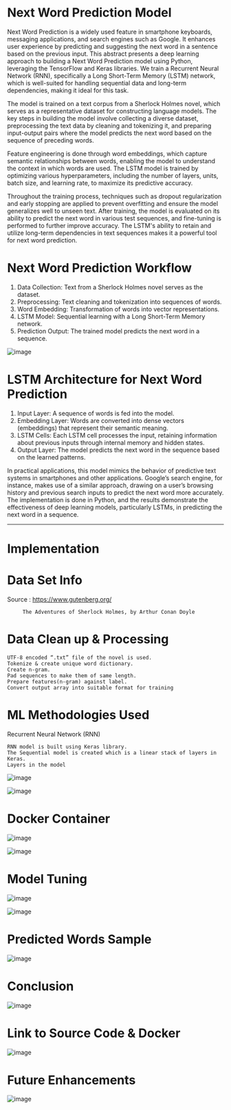 # Next Word Prediction Model


Next Word Prediction is a widely used feature in smartphone keyboards, messaging applications, and search engines such as Google. It enhances user experience by predicting and suggesting the next word in a sentence based on the previous input. This abstract presents a deep learning approach to building a Next Word Prediction model using Python, leveraging the TensorFlow and Keras libraries. We train a Recurrent Neural Network (RNN), specifically a Long Short-Term Memory (LSTM) network, which is well-suited for handling sequential data and long-term dependencies, making it ideal for this task.

The model is trained on a text corpus from a Sherlock Holmes novel, which serves as a representative dataset for constructing language models. The key steps in building the model involve collecting a diverse dataset, preprocessing the text data by cleaning and tokenizing it, and preparing input-output pairs where the model predicts the next word based on the sequence of preceding words.

Feature engineering is done through word embeddings, which capture semantic relationships between words, enabling the model to understand the context in which words are used. The LSTM model is trained by optimizing various hyperparameters, including the number of layers, units, batch size, and learning rate, to maximize its predictive accuracy.

Throughout the training process, techniques such as dropout regularization and early stopping are applied to prevent overfitting and ensure the model generalizes well to unseen text. After training, the model is evaluated on its ability to predict the next word in various test sequences, and fine-tuning is performed to further improve accuracy. The LSTM's ability to retain and utilize long-term dependencies in text sequences makes it a powerful tool for next word prediction.

# Next Word Prediction Workflow
1) Data Collection: Text from a Sherlock Holmes novel serves as the dataset.
2) Preprocessing: Text cleaning and tokenization into sequences of words.
3) Word Embedding: Transformation of words into vector representations.
4) LSTM Model: Sequential learning with a Long Short-Term Memory network.
5) Prediction Output: The trained model predicts the next word in a sequence.

![image](https://github.com/user-attachments/assets/0a3a57b3-7c1a-4ec9-a9f5-76cb010f7dec)

# LSTM Architecture for Next Word Prediction
1) Input Layer: A sequence of words is fed into the model.
2) Embedding Layer: Words are converted into dense vectors (embeddings) that represent their semantic meaning.
3) LSTM Cells: Each LSTM cell processes the input, retaining information about previous inputs through internal memory and hidden states.
4) Output Layer: The model predicts the next word in the sequence based on the learned patterns.

In practical applications, this model mimics the behavior of predictive text systems in smartphones and other applications. Google’s search engine, for instance, makes use of a similar approach, drawing on a user’s browsing history and previous search inputs to predict the next word more accurately. The implementation is done in Python, and the results demonstrate the effectiveness of deep learning models, particularly LSTMs, in predicting the next word in a sequence.

--------------------------------------------------------------------------------------------------------------------------------------------------------
# Implementation 

# Data Set Info
Source : https://www.gutenberg.org/
         
         The Adventures of Sherlock Holmes, by Arthur Conan Doyle 

# Data Clean up & Processing
    UTF-8 encoded “.txt” file of the novel is used.
    Tokenize & create unique word dictionary.
    Create n-gram.
    Pad sequences to make them of same length.
    Prepare features(n-gram) against label.
    Convert output array into suitable format for training
    
# ML Methodologies Used
Recurrent Neural Network (RNN)

    RNN model is built using Keras library.
    The Sequential model is created which is a linear stack of layers in Keras.
    Layers in the model
   ![image](https://github.com/user-attachments/assets/e8a48fbf-d132-4aaa-a0de-68fd31b50785)

  ![image](https://github.com/user-attachments/assets/933f3091-b0e3-47a2-9501-2f16542427ac)


# Docker Container
  ![image](https://github.com/user-attachments/assets/70399a95-cfa6-40e5-84ae-cc982284ee41)

  ![image](https://github.com/user-attachments/assets/2e7b346e-65ac-4bc4-9fda-9021319cd254)




# Model Tuning
![image](https://github.com/user-attachments/assets/15c0331f-0d46-498f-b22b-318281d31639)

![image](https://github.com/user-attachments/assets/f842f832-4580-482d-89a3-974201426add)



# Predicted Words Sample
![image](https://github.com/user-attachments/assets/54625eec-0f13-4614-a916-14620fc97ac8)



# Conclusion
![image](https://github.com/user-attachments/assets/42bc24ee-e733-431a-852d-ab6544e2c15a)


# Link to Source Code & Docker
![image](https://github.com/user-attachments/assets/2bf1c7bf-a628-4d92-8f8a-f76328ab2040)


# Future Enhancements
![image](https://github.com/user-attachments/assets/f4a2a0a0-6e04-4847-9d07-f271012b709a)


  



   

    
    





    





